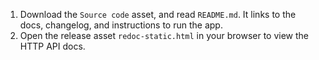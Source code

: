 1. Download the `Source code` asset, and read `README.md`. It links to the docs, changelog, and instructions to run the app. 
1. Open the release asset `redoc-static.html` in your browser to view the HTTP API docs.